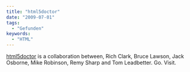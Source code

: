 ```yaml
---
title: "html5doctor"
date: "2009-07-01"
tags:
  - "Gefunden"
keywords:
  - "HTML"
---
```


[html5doctor](http://html5doctor.com/) is a collaboration between, Rich Clark, Bruce Lawson, Jack Osborne, Mike Robinson, Remy Sharp and Tom Leadbetter. Go. Visit.

